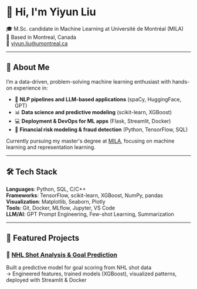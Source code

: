 # 👋 Hi, I'm Yiyun Liu

🎓 M.Sc. candidate in Machine Learning at Université de Montréal (MILA)  
📍 Based in Montreal, Canada  
📧 yiyun.liu@umontreal.ca

---

## 🚀 About Me

I’m a data-driven, problem-solving machine learning enthusiast with hands-on experience in:

- 🧠 **NLP pipelines and LLM-based applications** (spaCy, HuggingFace, GPT)
- 📊 **Data science and predictive modeling** (scikit-learn, XGBoost)
- 💻 **Deployment & DevOps for ML apps** (Flask, Streamlit, Docker)
- 🏦 **Financial risk modeling & fraud detection** (Python, TensorFlow, SQL)

Currently pursuing my master's degree at [MILA](https://mila.quebec/en), focusing on machine learning and representation learning.

---

## 🛠️ Tech Stack

**Languages**: Python, SQL, C/C++  
**Frameworks**: TensorFlow, scikit-learn, XGBoost, NumPy, pandas  
**Visualization**: Matplotlib, Seaborn, Plotly  
**Tools**: Git, Docker, MLflow, Jupyter, VS Code  
**LLM/AI**: GPT Prompt Engineering, Few-shot Learning, Summarization

---

## 📌 Featured Projects

### 🔹 [NHL Shot Analysis & Goal Prediction](https://github.com/Yiyun-L/your-project)
Built a predictive model for goal scoring from NHL shot data  
→ Engineered features, trained models (XGBoost), visualized patterns, deployed with Streamlit & Docker
